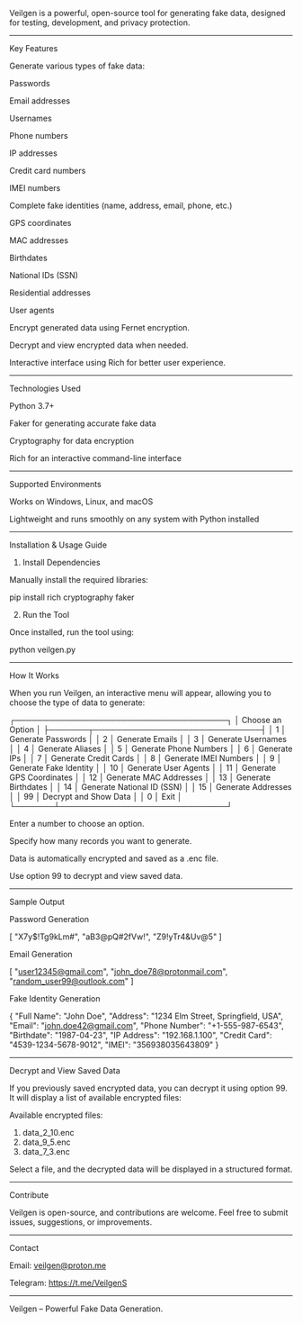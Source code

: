 Veilgen is a powerful, open-source tool for generating fake data, designed for testing, development, and privacy protection.


---

Key Features

Generate various types of fake data:

Passwords

Email addresses

Usernames

Phone numbers

IP addresses

Credit card numbers

IMEI numbers

Complete fake identities (name, address, email, phone, etc.)

GPS coordinates

MAC addresses

Birthdates

National IDs (SSN)

Residential addresses

User agents


Encrypt generated data using Fernet encryption.

Decrypt and view encrypted data when needed.

Interactive interface using Rich for better user experience.

---

Technologies Used

Python 3.7+

Faker for generating accurate fake data

Cryptography for data encryption

Rich for an interactive command-line interface



---

Supported Environments

Works on Windows, Linux, and macOS

Lightweight and runs smoothly on any system with Python installed



---

Installation & Usage Guide

1. Install Dependencies

Manually install the required libraries:

pip install rich cryptography faker

2. Run the Tool

Once installed, run the tool using:

python veilgen.py

---

How It Works

When you run Veilgen, an interactive menu will appear, allowing you to choose the type of data to generate:

┌──────────────────────────────────────┐
│            Choose an Option          │
├───────┬──────────────────────────────┤
│  1    │ Generate Passwords            │
│  2    │ Generate Emails               │
│  3    │ Generate Usernames            │
│  4    │ Generate Aliases              │
│  5    │ Generate Phone Numbers        │
│  6    │ Generate IPs                  │
│  7    │ Generate Credit Cards         │
│  8    │ Generate IMEI Numbers         │
│  9    │ Generate Fake Identity        │
│ 10    │ Generate User Agents          │
│ 11    │ Generate GPS Coordinates      │
│ 12    │ Generate MAC Addresses        │
│ 13    │ Generate Birthdates           │
│ 14    │ Generate National ID (SSN)    │
│ 15    │ Generate Addresses            │
│ 99    │ Decrypt and Show Data         │
│  0    │ Exit                          │
└───────┴──────────────────────────────┘

Enter a number to choose an option.

Specify how many records you want to generate.

Data is automatically encrypted and saved as a .enc file.

Use option 99 to decrypt and view saved data.

---

Sample Output

Password Generation

[
    "X7y$!Tg9kLm#",
    "aB3@pQ#2fVw!",
    "Z9!yTr4&Uv@5"
]

Email Generation

[
    "user12345@gmail.com",
    "john_doe78@protonmail.com",
    "random_user99@outlook.com"
]

Fake Identity Generation

{
    "Full Name": "John Doe",
    "Address": "1234 Elm Street, Springfield, USA",
    "Email": "john.doe42@gmail.com",
    "Phone Number": "+1-555-987-6543",
    "Birthdate": "1987-04-23",
    "IP Address": "192.168.1.100",
    "Credit Card": "4539-1234-5678-9012",
    "IMEI": "356938035643809"
}

---

Decrypt and View Saved Data

If you previously saved encrypted data, you can decrypt it using option 99.
It will display a list of available encrypted files:

Available encrypted files:
1. data_2_10.enc
2. data_9_5.enc
3. data_7_3.enc

Select a file, and the decrypted data will be displayed in a structured format.


---

Contribute

Veilgen is open-source, and contributions are welcome. Feel free to submit issues, suggestions, or improvements.


---

Contact

Email: veilgen@proton.me

Telegram: https://t.me/VeilgenS


---

Veilgen – Powerful Fake Data Generation.

